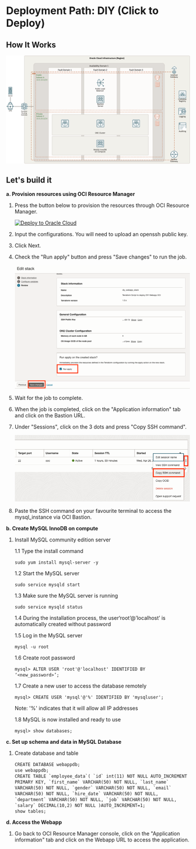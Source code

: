 # Deployment Path: DIY (Click to Deploy)

## How It Works

![diy_webapp_arch_diagram](img/diy_webapp_arch_diagram.png)

## Let's build it

**a. Provision resources using OCI Resource Manager**

1. Press the button below to provision the resources through OCI Resource Manager.

    [![Deploy to Oracle Cloud](https://oci-resourcemanager-plugin.plugins.oci.oraclecloud.com/latest/deploy-to-oracle-cloud.svg)](https://cloud.oracle.com/resourcemanager/stacks/create?zipUrl=https://<replace_zipfile>)

2. Input the configurations. You will need to upload an openssh public key.
3. Click Next.
4. Check the "Run apply" button and press "Save changes" to run the job.

    ![create_rm_stack](img/create_rm_stack.png)

5. Wait for the job to complete.
6. When the job is completed, click on the "Application information" tab and click on the Bastion URL.
7. Under "Sessions", click on the 3 dots and press "Copy SSH command".

    ![access_bastion_session](img/access_bastion_session.png)
    
8. Paste the SSH command on your favourite terminal to access the mysql_instance via OCI Bastion.

**b. Create MySQL InnoDB on compute**

1. Install MySQL community edition server

    1.1 Type the install command
    ```
    sudo yum install mysql-server -y
    ```

    1.2 Start the MySQL server
    ```
    sudo service mysqld start
    ```

    1.3 Make sure the MySQL server is running
    ```
    sudo service mysqld status
    ```

    1.4 During the installation process, the user‘root’@’localhost’ is automatically created without password

    1.5 Log in the MySQL server
    ```
    mysql -u root
    ```

    1.6 Create root password 
    ```
    mysql> ALTER USER 'root'@'localhost' IDENTIFIED BY ‘<new_password>’;
    ```

    1.7 Create a new user to access the database remotely
    ```
    mysql> CREATE USER 'mysql'@'%' IDENTIFIED BY 'mysqluser'; 
    ```
    Note: '%' indicates that it will allow all IP addresses

    1.8 MySQL is now installed and ready to use
    ```
    mysql> show databases;
    ```

**c. Set up schema and data in MySQL Database**

1. Create database and table
    ```
	CREATE DATABASE webappdb;
    use webappdb;
    CREATE TABLE `employee_data`( `id` int(11) NOT NULL AUTO_INCREMENT PRIMARY KEY, `first_name` VARCHAR(50) NOT NULL, `last_name` VARCHAR(50) NOT NULL, `gender` VARCHAR(50) NOT NULL, `email` VARCHAR(50) NOT NULL, `hire_date` VARCHAR(50) NOT NULL, `department` VARCHAR(50) NOT NULL, `job` VARCHAR(50) NOT NULL, `salary` DECIMAL(10,2) NOT NULL )AUTO_INCREMENT=1;
    show tables;
    ```

**d. Access the Webapp**

1. Go back to OCI Resource Manager console, click on the "Application information" tab and click on the Webapp URL to access the application.